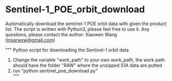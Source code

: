 # Sentinel-1_POE_orbit_download
Automatically download the sentinel-1 POE orbit data with given the product list.
The script is written with Python3, please feel free to use it. 
Any questions, please contact the author: Xiaowen Wang (insarwxw@gmail.com) 


"""
Python script for downloading the Sentinel-1 orbit data
1) Change the variable "work_path" to your own work_path, the work path
   should have the folder "RAW" where the unzipped S1A data are putted
2) run "python sentinel_poe_download.py"    
"""
